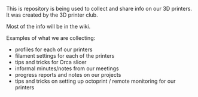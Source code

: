 This is repository is being used to collect and share info on our 3D printers.
It was created by the 3D printer club.

Most of the info will be in the wiki.

Examples of what we are collecting:

- profiles for each of our printers
- filament settings for each of the printers
- tips and tricks for Orca slicer
- informal minutes/notes from our meetings
- progress reports and notes on our projects
- tips and tricks on setting up octoprint / remote monitoring for our printers
